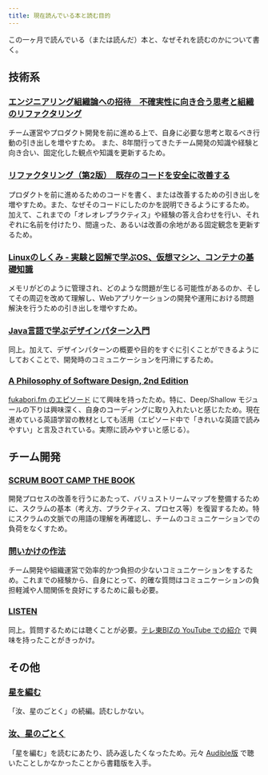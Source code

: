```yaml
---
title: 現在読んでいる本と読む目的
---
```


この一ヶ月で読んでいる（または読んだ）本と、なぜそれを読むのかについて書く。

## 技術系

### [エンジニアリング組織論への招待　不確実性に向き合う思考と組織のリファクタリング](https://hb.afl.rakuten.co.jp/ichiba/2304902d.f05c26bc.2304902e.7c640b7c/?pc=https%3A%2F%2Fitem.rakuten.co.jp%2Fbook%2F15341337%2F&link_type=hybrid_url&ut=eyJwYWdlIjoiaXRlbSIsInR5cGUiOiJoeWJyaWRfdXJsIiwic2l6ZSI6IjI0MHgyNDAiLCJuYW0iOjEsIm5hbXAiOiJyaWdodCIsImNvbSI6MSwiY29tcCI6ImRvd24iLCJwcmljZSI6MCwiYm9yIjoxLCJjb2wiOjEsImJidG4iOjEsInByb2QiOjAsImFtcCI6ZmFsc2V9)

チーム運営やプロダクト開発を前に進める上で、自身に必要な思考と取るべき行動の引き出しを増やすため。
また、8年間行ってきたチーム開発の知識や経験と向き合い、固定化した観点や知識を更新するため。

### [リファクタリング（第2版）　既存のコードを安全に改善する](https://hb.afl.rakuten.co.jp/ichiba/2304902d.f05c26bc.2304902e.7c640b7c/?pc=https%3A%2F%2Fitem.rakuten.co.jp%2Fbook%2F16085666%2F&link_type=hybrid_url&ut=eyJwYWdlIjoiaXRlbSIsInR5cGUiOiJoeWJyaWRfdXJsIiwic2l6ZSI6IjI0MHgyNDAiLCJuYW0iOjEsIm5hbXAiOiJyaWdodCIsImNvbSI6MSwiY29tcCI6ImRvd24iLCJwcmljZSI6MCwiYm9yIjoxLCJjb2wiOjEsImJidG4iOjEsInByb2QiOjAsImFtcCI6ZmFsc2V9)

プロダクトを前に進めるためのコードを書く、または改善するための引き出しを増やすため。また、なぜそのコードにしたのかを説明できるようにするため。
加えて、これまでの「オレオレプラクティス」や経験の答え合わせを行い、それぞれに名前を付けたり、間違った、あるいは改善の余地がある固定観念を更新するため。

### [Linuxのしくみ - 実験と図解で学ぶOS、仮想マシン、コンテナの基礎知識](https://hb.afl.rakuten.co.jp/ichiba/2304902d.f05c26bc.2304902e.7c640b7c/?pc=https%3A%2F%2Fitem.rakuten.co.jp%2Fbook%2F17283024%2F&link_type=hybrid_url&ut=eyJwYWdlIjoiaXRlbSIsInR5cGUiOiJoeWJyaWRfdXJsIiwic2l6ZSI6IjI0MHgyNDAiLCJuYW0iOjEsIm5hbXAiOiJyaWdodCIsImNvbSI6MSwiY29tcCI6ImRvd24iLCJwcmljZSI6MCwiYm9yIjoxLCJjb2wiOjEsImJidG4iOjEsInByb2QiOjAsImFtcCI6ZmFsc2V9)

メモリがどのように管理され、どのような問題が生じる可能性があるのか、そしてその周辺を改めて理解し、Webアプリケーションの開発や運用における問題解決を行うための引き出しを増やすため。

### [Java言語で学ぶデザインパターン入門](https://hb.afl.rakuten.co.jp/ichiba/2304902d.f05c26bc.2304902e.7c640b7c/?pc=https%3A%2F%2Fitem.rakuten.co.jp%2Fbook%2F16908395%2F&link_type=hybrid_url&ut=eyJwYWdlIjoiaXRlbSIsInR5cGUiOiJoeWJyaWRfdXJsIiwic2l6ZSI6IjI0MHgyNDAiLCJuYW0iOjEsIm5hbXAiOiJyaWdodCIsImNvbSI6MSwiY29tcCI6ImRvd24iLCJwcmljZSI6MCwiYm9yIjoxLCJjb2wiOjEsImJidG4iOjEsInByb2QiOjAsImFtcCI6ZmFsc2V9)

同上。加えて、デザインパターンの概要や目的をすぐに引くことができるようにしておくことで、開発時のコミュニケーションを円滑にするため。

### [A Philosophy of Software Design, 2nd Edition](https://www.amazon.co.jp/-/en/John-Ousterhout/dp/1732102201)

[fukabori.fm のエピソード](https://fukabori.fm/episode/100) にて興味を持ったため。特に、Deep/Shallow モジュールの下りは興味深く、自身のコーディングに取り入れたいと感じたため。現在進めている英語学習の教材としても活用（エピソード中で「きれいな英語で読みやすい」と言及されている。実際に読みやすいと感じる）。

## チーム開発

### [SCRUM BOOT CAMP THE BOOK](https://hb.afl.rakuten.co.jp/ichiba/2304902d.f05c26bc.2304902e.7c640b7c/?pc=https%3A%2F%2Fitem.rakuten.co.jp%2Fbook%2F16284702%2F&link_type=hybrid_url&ut=eyJwYWdlIjoiaXRlbSIsInR5cGUiOiJoeWJyaWRfdXJsIiwic2l6ZSI6IjI0MHgyNDAiLCJuYW0iOjEsIm5hbXAiOiJyaWdodCIsImNvbSI6MSwiY29tcCI6ImRvd24iLCJwcmljZSI6MCwiYm9yIjoxLCJjb2wiOjEsImJidG4iOjEsInByb2QiOjAsImFtcCI6ZmFsc2V9)

開発プロセスの改善を行うにあたって、バリュストリームマップを整備するために、スクラムの基本（考え方、プラクティス、プロセス等）を復習するため。特にスクラムの文脈での用語の理解を再確認し、チームのコミュニケーションでの負荷をなくすため。

### [問いかけの作法](https://hb.afl.rakuten.co.jp/ichiba/2304902d.f05c26bc.2304902e.7c640b7c/?pc=https%3A%2F%2Fitem.rakuten.co.jp%2Fbook%2F16959719%2F&link_type=hybrid_url&ut=eyJwYWdlIjoiaXRlbSIsInR5cGUiOiJoeWJyaWRfdXJsIiwic2l6ZSI6IjI0MHgyNDAiLCJuYW0iOjEsIm5hbXAiOiJyaWdodCIsImNvbSI6MSwiY29tcCI6ImRvd24iLCJwcmljZSI6MCwiYm9yIjoxLCJjb2wiOjEsImJidG4iOjEsInByb2QiOjAsImFtcCI6ZmFsc2V9)

チーム開発や組織運営で効率的かつ負担の少ないコミュニケーションをするため。これまでの経験から、自身にとって、的確な質問はコミュニケーションの負担軽減や人間関係を良好にするために最も必要。

### [LISTEN](https://hb.afl.rakuten.co.jp/ichiba/2304902d.f05c26bc.2304902e.7c640b7c/?pc=https%3A%2F%2Fitem.rakuten.co.jp%2Fbook%2F16810960%2F&link_type=hybrid_url&ut=eyJwYWdlIjoiaXRlbSIsInR5cGUiOiJoeWJyaWRfdXJsIiwic2l6ZSI6IjI0MHgyNDAiLCJuYW0iOjEsIm5hbXAiOiJyaWdodCIsImNvbSI6MSwiY29tcCI6ImRvd24iLCJwcmljZSI6MCwiYm9yIjoxLCJjb2wiOjEsImJidG4iOjEsInByb2QiOjAsImFtcCI6ZmFsc2V9)

同上。質問するためには聴くことが必要。[テレ東BIZの YouTube での紹介](https://youtu.be/LaYkv_Tl-Ec?si=rd2XlkgLFAF-kKjf) で興味を持ったことがきっかけ。

## その他

### [星を編む](https://hb.afl.rakuten.co.jp/ichiba/2304902d.f05c26bc.2304902e.7c640b7c/?pc=https%3A%2F%2Fitem.rakuten.co.jp%2Fbook%2F17644989%2F&link_type=hybrid_url&ut=eyJwYWdlIjoiaXRlbSIsInR5cGUiOiJoeWJyaWRfdXJsIiwic2l6ZSI6IjI0MHgyNDAiLCJuYW0iOjEsIm5hbXAiOiJyaWdodCIsImNvbSI6MSwiY29tcCI6ImRvd24iLCJwcmljZSI6MCwiYm9yIjoxLCJjb2wiOjEsImJidG4iOjEsInByb2QiOjAsImFtcCI6ZmFsc2V9)

「汝、星のごとく」の続編。読むしかない。

### [汝、星のごとく](https://hb.afl.rakuten.co.jp/ichiba/2304902d.f05c26bc.2304902e.7c640b7c/?pc=https%3A%2F%2Fitem.rakuten.co.jp%2Fbook%2F17202261%2F&link_type=hybrid_url&ut=eyJwYWdlIjoiaXRlbSIsInR5cGUiOiJoeWJyaWRfdXJsIiwic2l6ZSI6IjI0MHgyNDAiLCJuYW0iOjEsIm5hbXAiOiJyaWdodCIsImNvbSI6MSwiY29tcCI6ImRvd24iLCJwcmljZSI6MCwiYm9yIjoxLCJjb2wiOjEsImJidG4iOjEsInByb2QiOjAsImFtcCI6ZmFsc2V9)

「星を編む」を読むにあたり、読み返したくなったため。元々 [Audible版](https://www.audible.co.jp/pd/%E6%B1%9D%E3%80%81%E6%98%9F%E3%81%AE%E3%81%94%E3%81%A8%E3%81%8F-%E3%82%AA%E3%83%BC%E3%83%87%E3%82%A3%E3%82%AA%E3%83%96%E3%83%83%E3%82%AF/B0BGKDKM1D?action_code=ASSGB149080119000H&share_location=pdp) で聴いたことしかなかったことから書籍版を入手。
